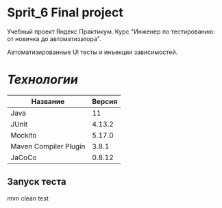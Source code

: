 # Sprit_6 Final project

Учебный проект Яндекс Практикум.
Курс "Инженер по тестированию: от новичка до автоматизатора".

Автоматизированные UI тесты и инъекции зависимостей.


# _Технологии_
| Название              | Версия |
|-----------------------|--------|
| Java                  | 11     |
| JUnit                 | 4.13.2 |
| Mockito               | 5.17.0 |
| Maven Compiler Plugin | 3.8.1  |
| JaCoCo                | 0.8.12 |

## Запуск теста
mvn clean test
